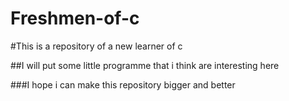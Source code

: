 # Freshmen-of-c
#This is a repository of a new learner of c

##I will put some little programme that i think are interesting here

###I hope i can make this repository bigger and better


